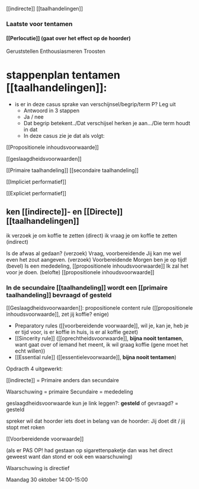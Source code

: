 [[indirecte]] [[taalhandelingen]]

### Laatste voor tentamen


#### [[Perlocutie]] (gaat over het effect op de hoorder)
Geruststellen
Enthousiasmeren
Troosten

# stappenplan tentamen [[taalhandelingen]]:
- is er in deze casus sprake van verschijnsel/begrip/term P? Leg uit
	-  Antwoord in 3 stappen
	- Ja / nee
	- Dat begrip betekent../Dat verschijsel herken je aan.../Die term houdt in dat
	- In deze casus zie je dat als volgt:

[[Propositionele inhoudsvoorwaarde]]

[[geslaagdheidsvoorwaarden]]

[[Primaire taalhandeling]]
[[secondaire taalhandeling]]



[[Impliciet performatief]]

[[Expliciet performatief]]


## ken [[indirecte]]- en [[Directe]] [[taalhandelingen]]

ik verzoek je om koffie te zetten (direct)
ik vraag je om koffie te zetten (indirect)



Is de afwas al gedaan? (verzoek) 
		Vraag, voorbereidende
Jij kan me wel even het zout aangeven. (verzoek) 
		Voorbereidende
Morgen ben je op tijd! (bevel) 
		Is een mededeling, [[propositionele inhoudsvoorwaarde]]
Ik zal het voor je doen. (belofte)
		[[propositionele inhoudsvoorwaarde]]
		


### In de secundaire [[taalhandeling]] wordt een [[primaire taalhandeling]] bevraagd of gesteld
[[Geslaagdheidsvoorwaarden]]:
propositionele content rule ([[propositionele inhoudsvoorwaarde]], zet jij koffie? enige)
- Preparatory rules ([[voorbereidende voorwaarde]], wil je, kan je, heb je er tijd voor, is er koffie in huis, is er al koffie gezet)
- [[Sincerity rule]] ([[oprechtheidsvoorwaarde]], **bijna nooit tentamen**, want gaat over of iemand het meent, ik wil graag koffie (gene moet het echt willen))
- [[Essential rule]] ([[essentielevoorwaarde]], **bijna nooit tentamen**)



Opdracth 4 uitgewerkt:

[[indirecte]] = 
Primaire anders dan secundaire


Waarschuwing = primaire
Secundaire = mededeling

geslaagdheidsvoorwaarde kun je link leggen?:
**gesteld** of gevraagd? = gesteld


spreker wil dat hoorder iets doet in belang van de hoorder:
Jij doet dit / jij stopt met roken

[[Voorbereidende voorwaarde]]

(als er PAS OP! had gestaan op sigarettenpaketje dan was het direct geweest want dan stond er ook een waarschuwing)

Waarschuwing is directief



Maandag 30 oktober 14:00-15:00

